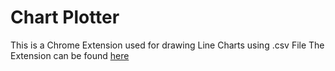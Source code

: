 # Chart Plotter
This is a Chrome Extension used for drawing Line Charts using .csv File
The Extension can be found [here](https://chrome.google.com/webstore/detail/chart-plotter/lfejeehfpbcmblfojolpmghonhbngngm)